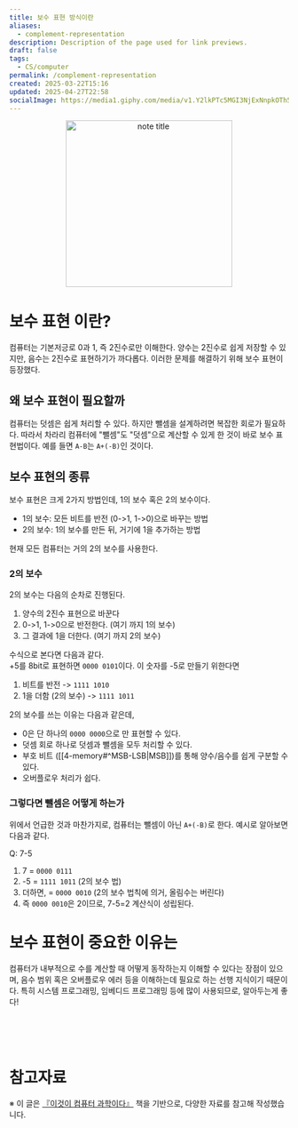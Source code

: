 ```yaml
---
title: 보수 표현 방식이란
aliases:
  - complement-representation
description: Description of the page used for link previews.
draft: false
tags:
  - CS/computer
permalink: /complement-representation
created: 2025-03-22T15:16
updated: 2025-04-27T22:58
socialImage: https://media1.giphy.com/media/v1.Y2lkPTc5MGI3NjExNnpkOTh5MTQ5Z3lkZzRtam1vczYxYW5pOXR0MDgyeWMxdTF6dWg4OSZlcD12MV9pbnRlcm5hbF9naWZfYnlfaWQmY3Q9Zw/3o7btPCcdNniyf0ArS/giphy.gif
---
```


<p align="center">
  <img src="https://media1.giphy.com/media/v1.Y2lkPTc5MGI3NjExNnpkOTh5MTQ5Z3lkZzRtam1vczYxYW5pOXR0MDgyeWMxdTF6dWg4OSZlcD12MV9pbnRlcm5hbF9naWZfYnlfaWQmY3Q9Zw/3o7btPCcdNniyf0ArS/giphy.gif" alt="note title" width="300">
</p>


# 보수 표현 이란?

컴퓨터는 기본저긍로 0과 1, 즉 2진수로만 이해한다. 양수는 2진수로 쉽게 저장할 수 있지만, 음수는 2진수로 표현하기가 까다롭다. 이러한 문제를 해결하기 위해 보수 표현이 등장했다.

## 왜 보수 표현이 필요할까

컴퓨터는 덧셈은 쉽게 처리할 수 있다. 하지만 뺄셈을 설계하려면 복잡한 회로가 필요하다. 따라서 차라리 컴퓨터에 "뺄셈"도 "덧셈"으로 계산할 수 있게 한 것이 바로 보수 표현법이다. 예를 들면 `A-B`는 `A+(-B)`인 것이다.

## 보수 표현의 종류

보수 표현은 크게 2가지 방법인데, 1의 보수 혹은 2의 보수이다.

- 1의 보수: 모든 비트를 반전 (0->1, 1->0)으로 바꾸는 방법
- 2의 보수: 1의 보수를 만든 뒤, 거기에 1을 추가하는 방법

현재 모든 컴퓨터는 거의 2의 보수를 사용한다.

### 2의 보수

2의 보수는 다음의 순차로 진행된다.

1. 양수의 2진수 표현으로 바꾼다
2. 0->1, 1->0으로 반전한다. (여기 까지 1의 보수)
3. 그 결과에 1을 더한다. (여기 까지 2의 보수)

수식으로 본다면 다음과 같다.  
+5를 8bit로 표현하면 `0000 0101`이다. 이 숫자를 -5로 만들기 위한다면  
1. 비트를 반전 -> `1111 1010`
2. 1을 더함 (2의 보수) -> `1111 1011`

2의 보수를 쓰는 이유는 다음과 같은데,
- 0은 단 하나의 `0000 0000`으로 만 표현할 수 있다.
- 덧셈 회로 하나로 덧셈과 뺄셈을 모두 처리할 수 있다.
- 부호 비트 ([[4-memory#^MSB-LSB|MSB]])를 통해 양수/음수를 쉽게 구분할 수 있다.
- 오버플로우 처리가 쉽다.

### 그렇다면 뺄셈은 어떻게 하는가

위에서 언급한 것과 마찬가지로, 컴퓨터는 뺄셈이 아닌 `A+(-B)`로 한다. 예시로 알아보면 다음과 같다.

Q: 7-5
1. 7 = `0000 0111`
2. -5 = `1111 1011` (2의 보수 법)
3. 더하면, = `0000 0010` (2의 보수 법칙에 의거, 올림수는 버린다)
4. 즉 `0000 0010`은 2이므로, 7-5=2 계산식이 성립된다.

# 보수 표현이 중요한 이유는

컴퓨터가 내부적으로 수를 계산할 때 어떻게 동작하는지 이해할 수 있다는 장점이 있으며, 음수 범위 혹은 오버플로우 에러 등을 이해하는데 필요로 하는 선행 지식이기 때문이다. 특히 시스템 프로그래밍, 임베디드 프로그래밍 등에 많이 사용되므로, 알아두는게 좋다!


</br></br></br>
# 참고자료
※ 이 글은 [『이것이 컴퓨터 과학이다』](https://product.kyobobook.co.kr/detail/S000214014967) 책을 기반으로, 다양한 자료를 참고해 작성했습니다.